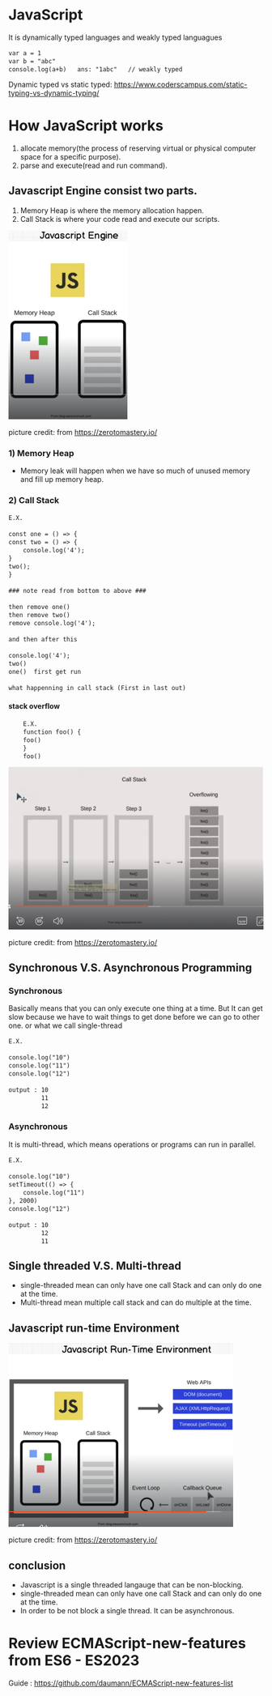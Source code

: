 # JavaScript
It is dynamically typed languages and weakly typed languagues

    var a = 1
    var b = "abc"
    console.log(a+b)   ans: "1abc"   // weakly typed

Dynamic typed vs static typed: https://www.coderscampus.com/static-typing-vs-dynamic-typing/
# How JavaScript works
1) allocate memory(the process of reserving virtual or physical computer space for a specific purpose).
2) parse and execute(read and run command).
## Javascript Engine consist two parts.
1) Memory Heap is where the memory allocation happen.
2) Call Stack is where your code read and execute our scripts.

![alt text](<Screenshot (65).png>)

picture credit: from https://zerotomastery.io/

### 1) Memory Heap
- Memory leak will happen when we have so much of unused memory and fill up memory heap.
### 2) Call Stack

    E.X.

    const one = () => {
    const two = () => {
        console.log('4');
    }
    two();
    }

    ### note read from bottom to above ###

    then remove one()
    then remove two()
    remove console.log('4');

    and then after this

    console.log('4');
    two()
    one()  first get run

    what happenning in call stack (First in last out)
#### stack overflow
    
        E.X.
        function foo() {
        foo()
        }
        foo()
![alt text](<Screenshot (66).png>)

picture credit: from https://zerotomastery.io/
## Synchronous  V.S. Asynchronous Programming
### Synchronous 
Basically means that you can only execute one thing at a time. But It can get slow because we have to wait things to get done before we can go to other one. or what we call single-thread

    E.X.

    console.log("10")
    console.log("11")
    console.log("12")

    output : 10
             11
             12
### Asynchronous
It is multi-thread, which means operations or programs can run in parallel.
    
    E.X.

    console.log("10")
    setTimeout(() => {
        console.log("11")
    }, 2000)
    console.log("12")

    output : 10
             12
             11

## Single threaded V.S. Multi-thread
- single-threaded mean can only have one call Stack and can only do one at the time.
- Multi-thread mean multiple call stack and can do multiple at the time.

## Javascript run-time Environment
![alt text](<Screenshot (67).png>)

picture credit: from https://zerotomastery.io/
## conclusion
- Javascript is a single threaded langauge that can be non-blocking.
- single-threaded mean can only have one call Stack and can only do one at the time.
- In order to be not block a single thread. It can be asynchronous.

# Review ECMAScript-new-features from ES6 - ES2023

Guide : https://github.com/daumann/ECMAScript-new-features-list
